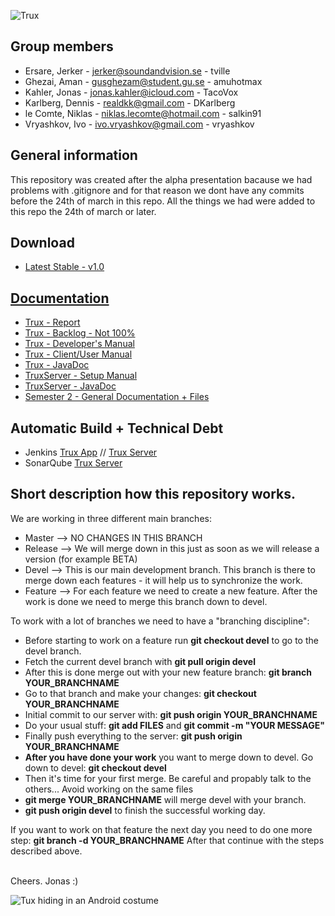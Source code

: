 ![Trux](../master/Docs/images/image00.png "Trux")<br>

## Group members
* Ersare, Jerker - <jerker@soundandvision.se> - tville
* Ghezai, Aman - <gusghezam@student.gu.se> - amuhotmax
* Kahler, Jonas - <jonas.kahler@icloud.com> - TacoVox
* Karlberg, Dennis - <realdkk@gmail.com> - DKarlberg
* le Comte, Niklas - <niklas.lecomte@hotmail.com> - salkin91
* Vryashkov, Ivo - <ivo.vryashkov@gmail.com> - vryashkov

## General information
This repository was created after the alpha presentation bacause we had problems with .gitignore and for that reason we dont have any commits before the 24th of march in this repo. All the things we had were added to this repo the 24th of march or later.

## Download
* [Latest Stable - v1.0](../master/Trux/app/app-Trux.apk)

## [Documentation](../master/Docs)
* [Trux - Report](../master/Docs/TruxReport.MD)
* [Trux - Backlog - Not 100%](../master/Docs/Backlog.xlsx)
* [Trux - Developer's Manual](../master/Docs/DeveloperManual.MD)
* [Trux - Client/User Manual](../master/Docs/UserManual.MD)
* [Trux - JavaDoc](http://derkahler.de/trux/appjdoc/)
* [TruxServer - Setup Manual](../master/Docs/ServerManual.MD)
* [TruxServer - JavaDoc](http://derkahler.de/trux/srvjdoc/)
* [Semester 2 - General Documentation + Files](https://github.com/TacoVox/Tux)

## Automatic Build + Technical Debt
* Jenkins [Trux App](http://derkahler.de:8080/job/Trux/) // [Trux Server](http://derkahler.de:8080/job/TruxServer/)
* SonarQube [Trux Server](http://www.derkahler.de:9000/dashboard/index/1)

## Short description how this repository works.
We are working in three different main branches:
* Master --> NO CHANGES IN THIS BRANCH
* Release --> We will merge down in this just as soon as we will release a version (for example BETA)
* Devel --> This is our main development branch. This branch is there to merge down each features - it will help us to synchronize the work.
* Feature --> For each feature we need to create a new feature. After the work is done we need to merge this branch down to devel.

To work with a lot of branches we need to have a "branching discipline":
* Before starting to work on a feature run <b>git checkout devel</b> to go to the devel branch.
* Fetch the current devel branch with <b>git pull origin devel</b>
* After this is done merge out with your new feature branch: <b>git branch YOUR_BRANCHNAME</b>
* Go to that branch and make your changes: <b>git checkout YOUR_BRANCHNAME</b>
* Initial commit to our server with: <b>git push origin YOUR_BRANCHNAME</b>
* Do your usual stuff: <b>git add FILES</b> and <b>git commit -m "YOUR MESSAGE"</b>
* Finally push everything to the server: <b>git push origin YOUR_BRANCHNAME</b>
* <b>After you have done your work</b> you want to merge down to devel. Go down to devel: <b>git checkout devel</b>
* Then it's time for your first merge. Be careful and propably talk to the others... Avoid working on the same files
* <b>git merge YOUR_BRANCHNAME</b> will merge devel with your branch.
* <b>git push origin devel</b> to finish the successful working day.

If you want to work on that feature the next day you need to do one more step: <b>git branch -d YOUR_BRANCHNAME</b>
After that continue with the steps described above.

<br>Cheers. Jonas :)

<img src="http://fc01.deviantart.net/fs71/f/2011/060/3/a/tux_in_android_robot_costume_2_by_whidden-d3aq9k0.png" alt="Tux hiding in an Android costume"><br>
